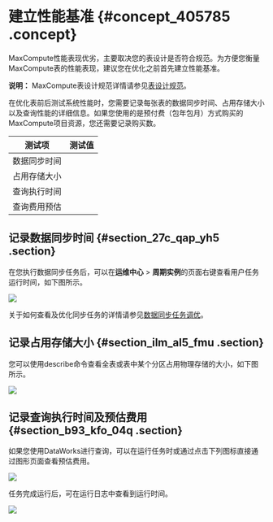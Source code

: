 # 建立性能基准 {#concept_405785 .concept}

MaxCompute性能表现优劣，主要取决您的表设计是否符合规范。为方便您衡量MaxCompute表的性能表现，建议您在优化之前首先建立性能基准。

**说明：** MaxCompute表设计规范详情请参见[表设计规范](../../../../cn.zh-CN/规范/表设计指南/表设计规范.md#)。

在优化表前后测试系统性能时，您需要记录每张表的数据同步时间、占用存储大小以及查询性能的详细信息。如果您使用的是预付费（包年包月）方式购买的MaxCompute项目资源，您还需要记录购买数。

|测试项|测试值|
|---|---|
|数据同步时间| |
|占用存储大小| |
|查询执行时间| |
|查询费用预估| |

## 记录数据同步时间 {#section_27c_qap_yh5 .section}

在您执行数据同步任务后，可以在**运维中心** \> **周期实例**的页面右键查看用户任务运行时间，如下图所示。

![](http://static-aliyun-doc.oss-cn-hangzhou.aliyuncs.com/assets/img/158194/155918774947620_zh-CN.png)

关于如何查看及优化同步任务的详情请参见[数据同步任务调优](../../../../cn.zh-CN/使用指南/数据集成/最佳实践/数据同步任务调优.md#)。

## 记录占用存储大小 {#section_ilm_al5_fmu .section}

您可以使用describe命令查看全表或表中某个分区占用物理存储的大小，如下图所示。

![](http://static-aliyun-doc.oss-cn-hangzhou.aliyuncs.com/assets/img/158194/155918774947624_zh-CN.png)

## 记录查询执行时间及预估费用 {#section_b93_kfo_04q .section}

如果您使用DataWorks进行查询，可以在运行任务时或通过点击下列图标直接通过图形页面查看预估费用。

![](http://static-aliyun-doc.oss-cn-hangzhou.aliyuncs.com/assets/img/158194/155918774947632_zh-CN.png)

任务完成运行后，可在运行日志中查看到运行时间。

![](http://static-aliyun-doc.oss-cn-hangzhou.aliyuncs.com/assets/img/158194/155918774947635_zh-CN.png)

